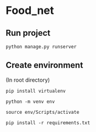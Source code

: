 # Food_net
## Run project
```
python manage.py runserver
```
## Create environment
(In root directory)
```
pip install virtualenv
```
```
python -m venv env
```
```
source env/Scripts/activate
```
```
pip install -r requirements.txt
```